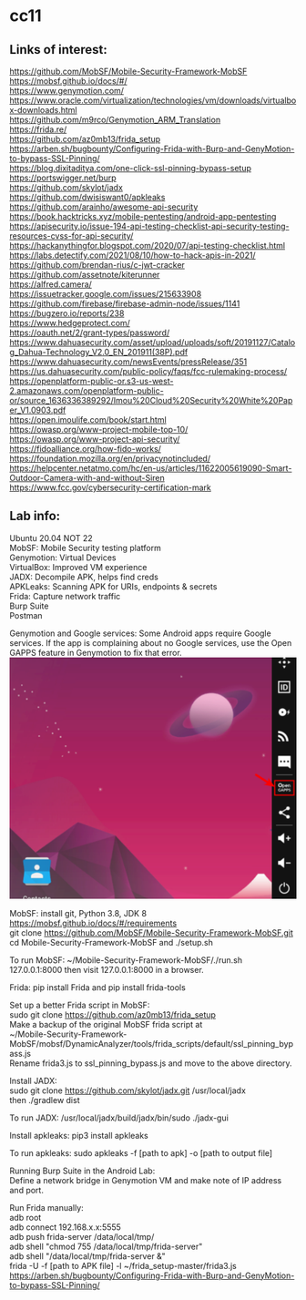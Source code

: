 # cc11  
  
## Links of interest:  
  
https://github.com/MobSF/Mobile-Security-Framework-MobSF  
https://mobsf.github.io/docs/#/  
https://www.genymotion.com/  
https://www.oracle.com/virtualization/technologies/vm/downloads/virtualbox-downloads.html  
https://github.com/m9rco/Genymotion_ARM_Translation  
https://frida.re/  
https://github.com/az0mb13/frida_setup  
https://arben.sh/bugbounty/Configuring-Frida-with-Burp-and-GenyMotion-to-bypass-SSL-Pinning/  
https://blog.dixitaditya.com/one-click-ssl-pinning-bypass-setup  
https://portswigger.net/burp  
https://github.com/skylot/jadx  
https://github.com/dwisiswant0/apkleaks  
https://github.com/arainho/awesome-api-security  
https://book.hacktricks.xyz/mobile-pentesting/android-app-pentesting  
https://apisecurity.io/issue-194-api-testing-checklist-api-security-testing-resources-cvss-for-api-security/  
https://hackanythingfor.blogspot.com/2020/07/api-testing-checklist.html  
https://labs.detectify.com/2021/08/10/how-to-hack-apis-in-2021/  
https://github.com/brendan-rius/c-jwt-cracker  
https://github.com/assetnote/kiterunner  
https://alfred.camera/  
https://issuetracker.google.com/issues/215633908  
https://github.com/firebase/firebase-admin-node/issues/1141  
https://bugzero.io/reports/238  
https://www.hedgeprotect.com/  
https://oauth.net/2/grant-types/password/  
https://www.dahuasecurity.com/asset/upload/uploads/soft/20191127/Catalog_Dahua-Technology_V2.0_EN_201911(38P).pdf  
https://www.dahuasecurity.com/newsEvents/pressRelease/351  
https://us.dahuasecurity.com/public-policy/faqs/fcc-rulemaking-process/  
https://openplatform-public-or.s3-us-west-2.amazonaws.com/openplatform-public-or/source_1636336389292/Imou%20Cloud%20Security%20White%20Paper_V1.0903.pdf  
https://open.imoulife.com/book/start.html  
https://owasp.org/www-project-mobile-top-10/  
https://owasp.org/www-project-api-security/  
https://fidoalliance.org/how-fido-works/  
https://foundation.mozilla.org/en/privacynotincluded/  
https://helpcenter.netatmo.com/hc/en-us/articles/11622005619090-Smart-Outdoor-Camera-with-and-without-Siren  
https://www.fcc.gov/cybersecurity-certification-mark  
  
  
## Lab info:  
  
Ubuntu 20.04  NOT 22  
MobSF: Mobile Security testing platform  
Genymotion: Virtual Devices  
VirtualBox: Improved VM experience  
JADX: Decompile APK, helps find creds  
APKLeaks: Scanning APK for URIs, endpoints & secrets  
Frida: Capture network traffic  
Burp Suite  
Postman  
  
Genymotion and Google services: Some Android apps require Google services. If the app is complaining about no Google services, use the Open GAPPS feature in Genymotion to fix that error.  
![GAPPS](gapps.png)  
  
MobSF: install git, Python 3.8, JDK 8   https://mobsf.github.io/docs/#/requirements  
git clone https://github.com/MobSF/Mobile-Security-Framework-MobSF.git  
cd Mobile-Security-Framework-MobSF    and   ./setup.sh  
  
To run MobSF: ~/Mobile-Security-Framework-MobSF/./run.sh 127.0.0.1:8000  then visit 127.0.0.1:8000 in a browser.  
  
Frida: pip install Frida   and   pip install frida-tools  
  
Set up a better Frida script in MobSF:  
sudo git clone https://github.com/az0mb13/frida_setup  
Make a backup of the original MobSF frida script at  
~/Mobile-Security-Framework-MobSF/mobsf/DynamicAnalyzer/tools/frida_scripts/default/ssl_pinning_bypass.js  
Rename frida3.js to ssl_pinning_bypass.js and move to the above directory.  
  
Install JADX:  
sudo git clone https://github.com/skylot/jadx.git /usr/local/jadx   
then   ./gradlew dist  
  
To run JADX: /usr/local/jadx/build/jadx/bin/sudo ./jadx-gui  
  
Install apkleaks: pip3 install apkleaks  
  
To run apkleaks: sudo apkleaks -f [path to apk] -o [path to output file]  
  
Running Burp Suite in the Android Lab:  
Define a network bridge in Genymotion VM and make note of IP address and port.  

Run Frida manually:  
adb root  
adb connect 192.168.x.x:5555  
adb push frida-server /data/local/tmp/  
adb shell "chmod 755 /data/local/tmp/frida-server"  
adb shell "/data/local/tmp/frida-server &"  
frida -U -f [path to APK file] -l ~/frida_setup-master/frida3.js  
https://arben.sh/bugbounty/Configuring-Frida-with-Burp-and-GenyMotion-to-bypass-SSL-Pinning/  
  
